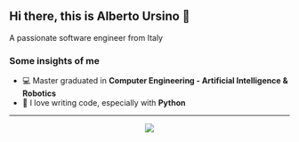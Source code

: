 ## Hi there, this is Alberto Ursino 👋

A passionate software engineer from Italy

### Some insights of me

- 💻 Master graduated in **Computer Engineering - Artificial Intelligence & Robotics**
- 🐍 I love writing code, especially with **Python**

---
<div align="center">

![](https://komarev.com/ghpvc/?username=albertoursino&color=blueviolet&style=for-the-badge)

</div>
<!--- 
emoji: https://www.webfx.com/tools/emoji-cheat-sheet/
-->
